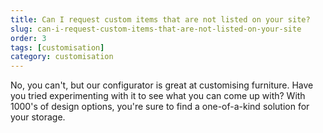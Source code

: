 ```yaml
---
title: Can I request custom items that are not listed on your site?
slug: can-i-request-custom-items-that-are-not-listed-on-your-site
order: 3
tags: [customisation]
category: customisation
---
```


No, you can't, but our configurator is great at customising furniture. Have you tried experimenting with it to see what you can come up with? With 1000's of design options, you're sure to find a one-of-a-kind solution for your storage.
